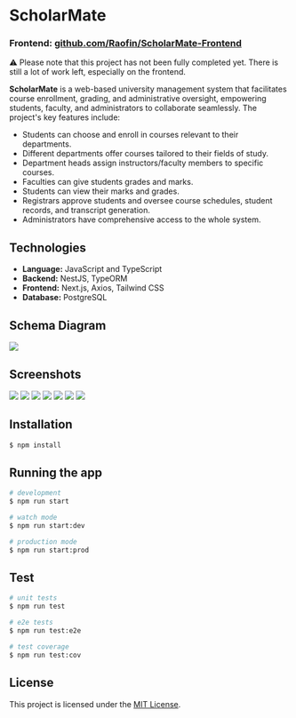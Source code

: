 # ScholarMate
### Frontend: [github.com/Raofin/ScholarMate-Frontend](https://github.com/Raofin/ScholarMate-Frontend)

⚠️ Please note that this project has not been fully completed yet. There is still a lot of work left, especially on the frontend.

**ScholarMate** is a web-based university management system that facilitates course enrollment, grading, and administrative oversight, empowering students, faculty, and administrators to collaborate seamlessly. The project's key features include:

- Students can choose and enroll in courses relevant to their departments.
- Different departments offer courses tailored to their fields of study.
- Department heads assign instructors/faculty members to specific courses.
- Faculties can give students grades and marks.
- Students can view their marks and grades.
- Registrars approve students and oversee course schedules, student records, and transcript generation.
- Administrators have comprehensive access to the whole system.

## Technologies
- **Language:** JavaScript and TypeScript
- **Backend:** NestJS, TypeORM
- **Frontend:** Next.js, Axios, Tailwind CSS
- **Database:** PostgreSQL

## Schema Diagram
<img src="/Readme_md/schema-diagram.svg">

## Screenshots
<img src="/Readme_md/1.png">
<img src="/Readme_md/2.png">
<img src="/Readme_md/3.png">
<img src="/Readme_md/4.png">
<img src="/Readme_md/5.png">
<img src="/Readme_md/6.png">
<img src="/Readme_md/7.png">

## Installation

```bash
$ npm install
```

## Running the app

```bash
# development
$ npm run start
```

```bash
# watch mode
$ npm run start:dev
```

```bash
# production mode
$ npm run start:prod
```

## Test

```bash
# unit tests
$ npm run test
```

```bash
# e2e tests
$ npm run test:e2e
```

```bash
# test coverage
$ npm run test:cov
```

## License
This project is licensed under the [MIT License](LICENSE).